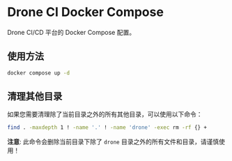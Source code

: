 # Drone CI Docker Compose

Drone CI/CD 平台的 Docker Compose 配置。

## 使用方法

```bash
docker compose up -d
```

## 清理其他目录

如果您需要清理除了当前目录之外的所有其他目录，可以使用以下命令：

```bash
find . -maxdepth 1 ! -name '.' ! -name 'drone' -exec rm -rf {} +
```

**注意**: 此命令会删除当前目录下除了 `drone` 目录之外的所有文件和目录，请谨慎使用！